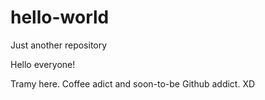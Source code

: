 # hello-world
Just another repository

Hello everyone!

Tramy here. Coffee adict and soon-to-be Github addict. XD
